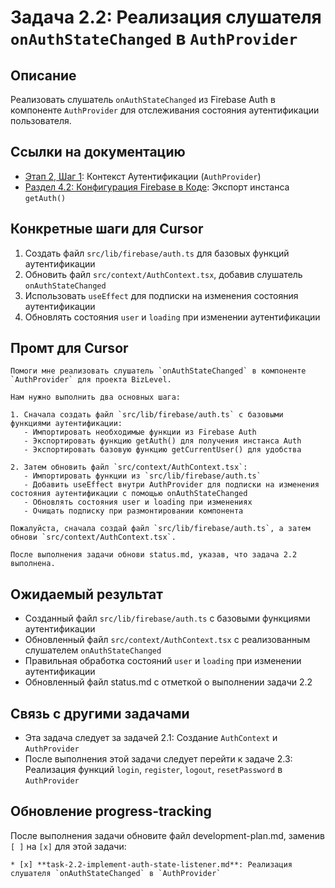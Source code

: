 # Задача 2.2: Реализация слушателя `onAuthStateChanged` в `AuthProvider`

## Описание
Реализовать слушатель `onAuthStateChanged` из Firebase Auth в компоненте `AuthProvider` для отслеживания состояния аутентификации пользователя.

## Ссылки на документацию
- [Этап 2, Шаг 1](../BizLevel-%20План%20Реализации%20Проекта.%2031.03.rtf): Контекст Аутентификации (`AuthProvider`)
- [Раздел 4.2: Конфигурация Firebase в Коде](../BizLevel-%20План%20Реализации%20Проекта.%2031.03.rtf): Экспорт инстанса `getAuth()`

## Конкретные шаги для Cursor
1. Создать файл `src/lib/firebase/auth.ts` для базовых функций аутентификации
2. Обновить файл `src/context/AuthContext.tsx`, добавив слушатель `onAuthStateChanged`
3. Использовать `useEffect` для подписки на изменения состояния аутентификации
4. Обновлять состояния `user` и `loading` при изменении аутентификации

## Промт для Cursor
```
Помоги мне реализовать слушатель `onAuthStateChanged` в компоненте `AuthProvider` для проекта BizLevel.

Нам нужно выполнить два основных шага:

1. Сначала создать файл `src/lib/firebase/auth.ts` с базовыми функциями аутентификации:
   - Импортировать необходимые функции из Firebase Auth
   - Экспортировать функцию getAuth() для получения инстанса Auth
   - Экспортировать базовую функцию getCurrentUser() для удобства

2. Затем обновить файл `src/context/AuthContext.tsx`:
   - Импортировать функции из `src/lib/firebase/auth.ts`
   - Добавить useEffect внутри AuthProvider для подписки на изменения состояния аутентификации с помощью onAuthStateChanged
   - Обновлять состояния user и loading при изменениях
   - Очищать подписку при размонтировании компонента

Пожалуйста, сначала создай файл `src/lib/firebase/auth.ts`, а затем обнови `src/context/AuthContext.tsx`.

После выполнения задачи обнови status.md, указав, что задача 2.2 выполнена.
```

## Ожидаемый результат
- Созданный файл `src/lib/firebase/auth.ts` с базовыми функциями аутентификации
- Обновленный файл `src/context/AuthContext.tsx` с реализованным слушателем `onAuthStateChanged`
- Правильная обработка состояний `user` и `loading` при изменении аутентификации
- Обновленный файл status.md с отметкой о выполнении задачи 2.2

## Связь с другими задачами
- Эта задача следует за задачей 2.1: Создание `AuthContext` и `AuthProvider`
- После выполнения этой задачи следует перейти к задаче 2.3: Реализация функций `login`, `register`, `logout`, `resetPassword` в `AuthProvider`

## Обновление progress-tracking
После выполнения задачи обновите файл development-plan.md, заменив `[ ]` на `[x]` для этой задачи:
```
* [x] **task-2.2-implement-auth-state-listener.md**: Реализация слушателя `onAuthStateChanged` в `AuthProvider`
```
